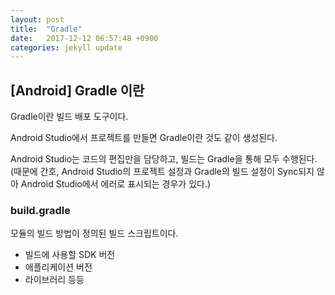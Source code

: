 ```yaml
---
layout: post
title:  "Gradle"
date:   2017-12-12 06:57:48 +0900
categories: jekyll update
---
```

## [Android] Gradle 이란
Gradle이란 빌드 배포 도구이다.

Android Studio에서 프로젝트를 만들면 Gradle이란 것도 같이 생성된다.

Android Studio는 코드의 편집만을 담당하고, 빌드는 Gradle을 통해 모두 수행된다. (때문에 간호, Android Studio의 프로젝트 설정과 Gradle의 빌드 설정이 Sync되지 않아 Android Studio에서 에러로 표시되는 경우가 있다.)

### build.gradle

모듈의 빌드 방법이 정의된 빌드 스크립트이다.
* 빌드에 사용할 SDK 버전
* 애플리케이션 버전
* 라이브러리 등등